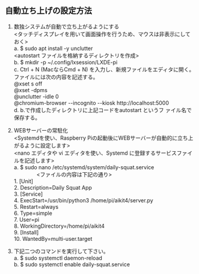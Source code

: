   ## 自動立ち上げの設定方法
   1. 数独システムが自動で立ち上がるようにする  
      <タッチディスプレイを用いて画面操作を行うため、マウスは非表示にしておく>  
     a. $ sudo apt install -y unclutter  
      <autostart ファイルを格納するディレクトリを作成>  
     b. $ mkdir -p ~/.config/lxsession/LXDE-pi  
     c. Ctrl + N (MacならCmd + N) を入力し、新規ファイルをエディタに開く。  
        ファイルには次の内容を記述する。  
          @xset s off  
          @xset -dpms  
          @unclutter -idle 0  
          @chromium-browser --incognito --kiosk http://localhost:5000  
     d. b.で作成したディレクトリに上記コードをautostart というフ ァイル名で保存する。

   2. WEBサーバーの常駐化  
       <Systemdを使い、Raspberry Piの起動後にWEBサーバーが自動的に立ち上がるように設定します>  
       <nano エディタや vi エディタを使い、Systemd に登録するサービスファイルを記述します>  
       a. $ sudo nano /etc/systemd/system/daily-squat.service  
　　　　 <ファイルの内容は下記の通り>  
                1. [Unit]  
                2. Description=Daily Squat App  
                3. [Service]  
                4. ExecStart=/usr/bin/python3 /home/pi/aikit4/server.py  
                5. Restart=always  
                6. Type=simple  
                7. User=pi  
                8. WorkingDirectory=/home/pi/aikit4  
                9. [Install]  
               10. WantedBy=multi-user.target  

   3. 下記二つのコマンドを実行して下さい。  
       a. $ sudo systemctl daemon-reload  
       b. $ sudo systemctl enable daily-squat.service